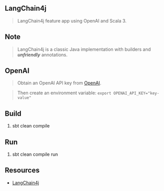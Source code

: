 LangChain4j
-----------
>LangChain4j feature app using OpenAI and Scala 3.

Note
----
>LangChain4j is a classic Java implementation with builders and ***unfriendly*** annotations.

OpenAI
------
>Obtain an OpenAI API key from [OpenAI](https://openai.com/api/).

>Then create an environment variable: ```export OPENAI_API_KEY="key-value"```

Build
-----
1. sbt clean compile

Run
---
1. sbt clean compile run

Resources
---------
* [LangChain4j](https://docs.langchain4j.dev/intro)
